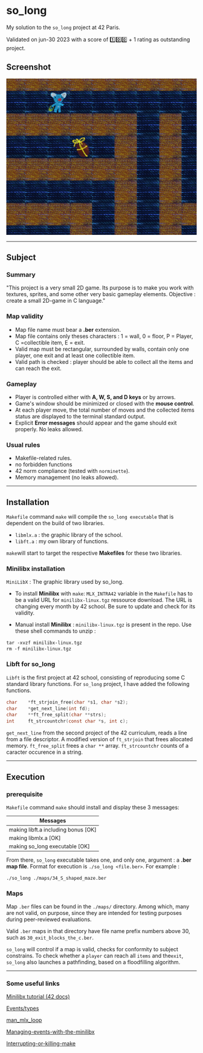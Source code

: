 # so_long

My solution to the ```so_long``` project at 42 Paris.

Validated on jun-30 2023 with a score of 1️⃣0️⃣0️⃣ + 1 rating as outstanding project.

## Screenshot

![so-long-screen](./screenshots/screenshot_1.png)

---

## Subject

### Summary

"This project is a very small 2D game.
Its purpose is to make you work with textures, sprites,
and some other very basic gameplay elements.
Objective : create a small 2D-game in C language."

### Map validity

* Map file name must bear a **.ber** extension.
* Map file contains only theses characters :
    1 = wall, 0 = floor, P = Player, C =collectible item, E = exit.
* Valid map must be rectangular, surrounded by walls, contain only one player, one exit and at least one collectible item.
* Valid path is checked : player should be able to collect all the items and can reach the exit.

### Gameplay

* Player is controlled either with **A, W, S, and D keys** or by arrows.
* Game's window should be minimized or closed with the **mouse control**.
* At each player move, the total number of moves and the collected items status are displayed to the terminal standard output.
* Explicit **Error messages** should appear and the game should exit properly. No leaks allowed.

### Usual rules

* Makefile-related rules.
* no forbidden functions
* 42 norm compliance (tested with ```norminette```).
* Memory management (no leaks allowed).

---

## Installation

```Makefile``` command ```make``` will compile the ```so_long executable``` that is dependent on the build of two libraries.

* ```libmlx.a``` : the graphic library of the school.
* ```libft.a```  : my own library of functions.

```make```will start to target the respective **Makefiles** for these two libraries.

### Minilibx installation

```MiniLibX``` : The graphic library used by so_long.

* To install **Minilibx** with ```make```:
    ```MLX_INTRA42``` variable in the ```Makefile``` has to be a valid URL for ```minilibx-linux.tgz``` ressource download. The URL is changing every month by 42 school. Be sure to update and check for its validity.

* Manual install **Minilibx** :
    ```minilibx-linux.tgz``` is present in the repo. Use these shell commands to unzip :

```shell
tar -xvzf minilibx-linux.tgz
rm -f minilibx-linux.tgz
```

### Libft for so_long

```Libft``` is the first project at 42 school, consisting of reproducing some C standard library functions. For ```so_long``` project, I have added the following functions.

```C
char    *ft_strjoin_free(char *s1, char *s2);
char    *get_next_line(int fd);
char    **ft_free_split(char **strs);
int     ft_strcountchr(const char *s, int c);
```

```get_next_line``` from the second project of the 42 curriculum, reads a line from a file descriptor. A modified version of ```ft_strjoin``` that frees allocated memory. ```ft_free_split``` frees a ```char **``` array. ```ft_strcountchr``` counts of a caracter occurence in a string.

---

## Execution

### prerequisite

```Makefile``` command ```make``` should install and display these 3 messages:

|Messages|
|---|
|making libft.a including bonus [OK]|
|making libmlx.a [OK]|
|making so_long executable [OK]|

From there, ```so_long``` executable takes one, and only one, argument : a **.ber map file**. Format for execution is ```./so_long <file.ber>```. For example :

```shell
./so_long ./maps/34_S_shaped_maze.ber
```

### Maps

Map ```.ber``` files can be found in the ```./maps/``` directory. Among which, many are not valid, on purpose, since they are intended for testing purposes during peer-reviewed evaluations.

Valid ```.ber``` maps in that directory have file name prefix numbers above 30, such as ```30_exit_blocks_the_c.ber```.

```so_long``` will control if a map is valid, checks for conformity to subject constrains. To check whether a ```player``` can reach all ```items``` and the```exit```, ```so_long``` also launches a pathfinding, based on a floodfilling algorithm.

---

### Some useful links

[Minilibx tutorial (42 docs)](https://harm-smits.github.io/42docs/libs/minilibx)

[Events/types](https://tronche.com/gui/x/xlib/events/types.html)

[man_mlx_loop](https://qst0.github.io/ft_libgfx/man_mlx_loop.html)

[Managing-events-with-the-minilibx](https://aurelienbrabant.fr/blog/managing-events-with-the-minilibx)

[Interrupting-or-killing-make]( https://makefiletutorial.com/#interrupting-or-killing-make)

